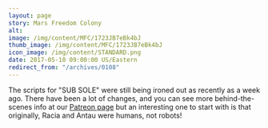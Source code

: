 ```yaml
---
layout: page
story: Mars Freedom Colony
alt:
image: /img/content/MFC/1723JB7eBk4bJ
thumb_image: /img/content/MFC/1723JB7eBk4bJ
icon_image: /img/content/STANDARD.png
date: 2017-05-10 09:00:00 US/Eastern
redirect_from: "/archives/0108"
---
```

The scripts for "SUB SOLE" were still being ironed out as recently as a week ago. There have been a lot of changes, and you can see more behind-the-scenes info at our [Patreon page](https://www.patreon.com/fabelaro) but an interesting one to start with is that originally, Racia and Antau were humans, not robots!

